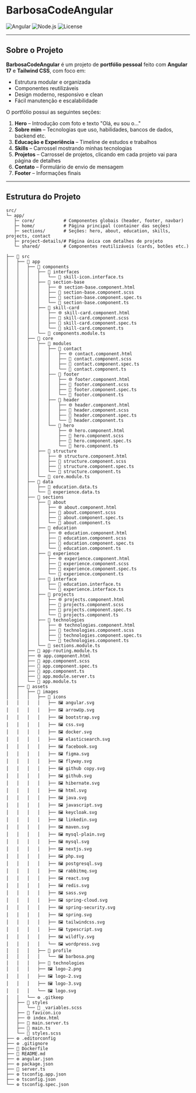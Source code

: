 # BarbosaCodeAngular

![Angular](https://img.shields.io/badge/Angular-17.3.17-DD0031?style=for-the-badge&logo=angular&logoColor=white)
![Node.js](https://img.shields.io/badge/Node-20.x-339933?style=for-the-badge&logo=node.js&logoColor=white)
![License](https://img.shields.io/badge/Licença-MIT-blue?style=for-the-badge)

---

## Sobre o Projeto

**BarbosaCodeAngular** é um projeto de **portfólio pessoal** feito com **Angular 17** e **Tailwind CSS**, com foco em:

- Estrutura modular e organizada
- Componentes reutilizáveis
- Design moderno, responsivo e clean
- Fácil manutenção e escalabilidade

O portfólio possui as seguintes seções:

1. **Hero** – Introdução com foto e texto "Olá, eu sou o..."
2. **Sobre mim** – Tecnologias que uso, habilidades, bancos de dados, backend etc.
3. **Educação e Experiência** – Timeline de estudos e trabalhos
4. **Skills** – Carrossel mostrando minhas tecnologias
5. **Projetos** – Carrossel de projetos, clicando em cada projeto vai para página de detalhes
6. **Contato** – Formulário de envio de mensagem
7. **Footer** – Informações finais

---

## Estrutura do Projeto

```text
src/
└─ app/
   ├─ core/           # Componentes globais (header, footer, navbar)
   ├─ home/           # Página principal (container das seções)
   ├─ sections/       # Seções: hero, about, education, skills, projects, contact
   ├─ project-details/# Página única com detalhes de projeto
   └─ shared/         # Componentes reutilizáveis (cards, botões etc.)
```

```
├── 📁 src
│   ├── 📁 app
│   │   ├── 📁 components
│   │   │   ├── 📁 interfaces
│   │   │   │   └── 📄 skill-icon.interface.ts
│   │   │   ├── 📁 section-base
│   │   │   │   ├── 🌐 section-base.component.html
│   │   │   │   ├── 🎨 section-base.component.scss
│   │   │   │   ├── 📄 section-base.component.spec.ts
│   │   │   │   └── 📄 section-base.component.ts
│   │   │   ├── 📁 skill-card
│   │   │   │   ├── 🌐 skill-card.component.html
│   │   │   │   ├── 🎨 skill-card.component.scss
│   │   │   │   ├── 📄 skill-card.component.spec.ts
│   │   │   │   └── 📄 skill-card.component.ts
│   │   │   └── 📄 components.module.ts
│   │   ├── 📁 core
│   │   │   ├── 📁 modules
│   │   │   │   ├── 📁 contact
│   │   │   │   │   ├── 🌐 contact.component.html
│   │   │   │   │   ├── 🎨 contact.component.scss
│   │   │   │   │   ├── 📄 contact.component.spec.ts
│   │   │   │   │   └── 📄 contact.component.ts
│   │   │   │   ├── 📁 footer
│   │   │   │   │   ├── 🌐 footer.component.html
│   │   │   │   │   ├── 🎨 footer.component.scss
│   │   │   │   │   ├── 📄 footer.component.spec.ts
│   │   │   │   │   └── 📄 footer.component.ts
│   │   │   │   ├── 📁 header
│   │   │   │   │   ├── 🌐 header.component.html
│   │   │   │   │   ├── 🎨 header.component.scss
│   │   │   │   │   ├── 📄 header.component.spec.ts
│   │   │   │   │   └── 📄 header.component.ts
│   │   │   │   └── 📁 hero
│   │   │   │       ├── 🌐 hero.component.html
│   │   │   │       ├── 🎨 hero.component.scss
│   │   │   │       ├── 📄 hero.component.spec.ts
│   │   │   │       └── 📄 hero.component.ts
│   │   │   ├── 📁 structure
│   │   │   │   ├── 🌐 structure.component.html
│   │   │   │   ├── 🎨 structure.component.scss
│   │   │   │   ├── 📄 structure.component.spec.ts
│   │   │   │   └── 📄 structure.component.ts
│   │   │   └── 📄 core.module.ts
│   │   ├── 📁 data
│   │   │   ├── 📄 education.data.ts
│   │   │   └── 📄 experience.data.ts
│   │   ├── 📁 sections
│   │   │   ├── 📁 about
│   │   │   │   ├── 🌐 about.component.html
│   │   │   │   ├── 🎨 about.component.scss
│   │   │   │   ├── 📄 about.component.spec.ts
│   │   │   │   └── 📄 about.component.ts
│   │   │   ├── 📁 education
│   │   │   │   ├── 🌐 education.component.html
│   │   │   │   ├── 🎨 education.component.scss
│   │   │   │   ├── 📄 education.component.spec.ts
│   │   │   │   └── 📄 education.component.ts
│   │   │   ├── 📁 experience
│   │   │   │   ├── 🌐 experience.component.html
│   │   │   │   ├── 🎨 experience.component.scss
│   │   │   │   ├── 📄 experience.component.spec.ts
│   │   │   │   └── 📄 experience.component.ts
│   │   │   ├── 📁 interface
│   │   │   │   ├── 📄 education.interface.ts
│   │   │   │   └── 📄 experience.interface.ts
│   │   │   ├── 📁 projects
│   │   │   │   ├── 🌐 projects.component.html
│   │   │   │   ├── 🎨 projects.component.scss
│   │   │   │   ├── 📄 projects.component.spec.ts
│   │   │   │   └── 📄 projects.component.ts
│   │   │   ├── 📁 technologies
│   │   │   │   ├── 🌐 technologies.component.html
│   │   │   │   ├── 🎨 technologies.component.scss
│   │   │   │   ├── 📄 technologies.component.spec.ts
│   │   │   │   └── 📄 technologies.component.ts
│   │   │   └── 📄 sections.module.ts
│   │   ├── 📄 app-routing.module.ts
│   │   ├── 🌐 app.component.html
│   │   ├── 🎨 app.component.scss
│   │   ├── 📄 app.component.spec.ts
│   │   ├── 📄 app.component.ts
│   │   ├── 📄 app.module.server.ts
│   │   └── 📄 app.module.ts
│   ├── 📁 assets
│   │   ├── 📁 images
│   │   │   ├── 📁 icons
│   │   │   │   ├── 🖼️ angular.svg
│   │   │   │   ├── 🖼️ arrowUp.svg
│   │   │   │   ├── 🖼️ bootstrap.svg
│   │   │   │   ├── 🖼️ css.svg
│   │   │   │   ├── 🖼️ docker.svg
│   │   │   │   ├── 🖼️ elasticsearch.svg
│   │   │   │   ├── 🖼️ facebook.svg
│   │   │   │   ├── 🖼️ figma.svg
│   │   │   │   ├── 🖼️ flyway.svg
│   │   │   │   ├── 🖼️ github copy.svg
│   │   │   │   ├── 🖼️ github.svg
│   │   │   │   ├── 🖼️ hibernate.svg
│   │   │   │   ├── 🖼️ html.svg
│   │   │   │   ├── 🖼️ java.svg
│   │   │   │   ├── 🖼️ javascript.svg
│   │   │   │   ├── 🖼️ keycloak.svg
│   │   │   │   ├── 🖼️ linkedin.svg
│   │   │   │   ├── 🖼️ maven.svg
│   │   │   │   ├── 🖼️ mysql-plain.svg
│   │   │   │   ├── 🖼️ mysql.svg
│   │   │   │   ├── 🖼️ nextjs.svg
│   │   │   │   ├── 🖼️ php.svg
│   │   │   │   ├── 🖼️ postgresql.svg
│   │   │   │   ├── 🖼️ rabbitmq.svg
│   │   │   │   ├── 🖼️ react.svg
│   │   │   │   ├── 🖼️ redis.svg
│   │   │   │   ├── 🖼️ sass.svg
│   │   │   │   ├── 🖼️ spring-cloud.svg
│   │   │   │   ├── 🖼️ spring-security.svg
│   │   │   │   ├── 🖼️ spring.svg
│   │   │   │   ├── 🖼️ tailwindcss.svg
│   │   │   │   ├── 🖼️ typescript.svg
│   │   │   │   ├── 🖼️ wildfly.svg
│   │   │   │   └── 🖼️ wordpress.svg
│   │   │   ├── 📁 profile
│   │   │   │   └── 🖼️ barbosa.png
│   │   │   ├── 📁 technologies
│   │   │   ├── 🖼️ logo-2.png
│   │   │   ├── 🖼️ logo-2.svg
│   │   │   ├── 🖼️ logo-3.svg
│   │   │   └── 🖼️ logo.svg
│   │   └── ⚙️ .gitkeep
│   ├── 📁 styles
│   │   └── 🎨 _variables.scss
│   ├── 📄 favicon.ico
│   ├── 🌐 index.html
│   ├── 📄 main.server.ts
│   ├── 📄 main.ts
│   └── 🎨 styles.scss
├── ⚙️ .editorconfig
├── ⚙️ .gitignore
├── 🐳 Dockerfile
├── 📝 README.md
├── ⚙️ angular.json
├── ⚙️ package.json
├── 📄 server.ts
├── ⚙️ tsconfig.app.json
├── ⚙️ tsconfig.json
└── ⚙️ tsconfig.spec.json
```
